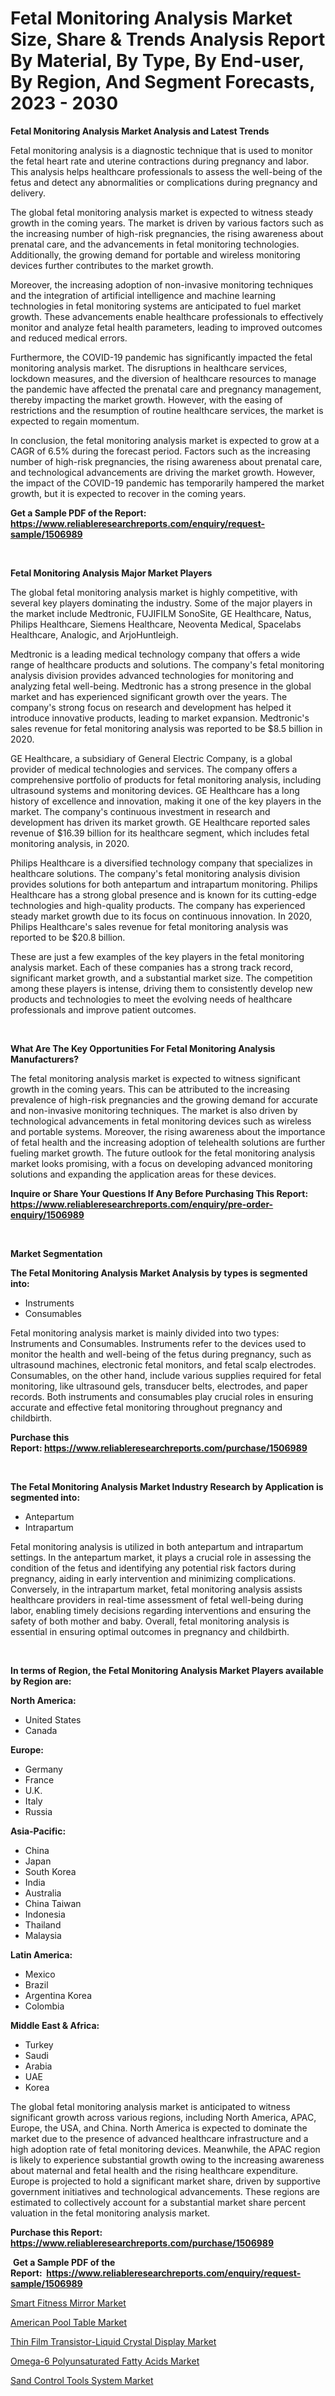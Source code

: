 <p><h1>Fetal Monitoring Analysis Market Size, Share & Trends Analysis Report By Material, By Type, By End-user, By Region, And Segment Forecasts, 2023 - 2030</h1></p><p><strong>Fetal Monitoring Analysis Market Analysis and Latest Trends</strong></p>
<p><p>Fetal monitoring analysis is a diagnostic technique that is used to monitor the fetal heart rate and uterine contractions during pregnancy and labor. This analysis helps healthcare professionals to assess the well-being of the fetus and detect any abnormalities or complications during pregnancy and delivery.</p><p>The global fetal monitoring analysis market is expected to witness steady growth in the coming years. The market is driven by various factors such as the increasing number of high-risk pregnancies, the rising awareness about prenatal care, and the advancements in fetal monitoring technologies. Additionally, the growing demand for portable and wireless monitoring devices further contributes to the market growth.</p><p>Moreover, the increasing adoption of non-invasive monitoring techniques and the integration of artificial intelligence and machine learning technologies in fetal monitoring systems are anticipated to fuel market growth. These advancements enable healthcare professionals to effectively monitor and analyze fetal health parameters, leading to improved outcomes and reduced medical errors.</p><p>Furthermore, the COVID-19 pandemic has significantly impacted the fetal monitoring analysis market. The disruptions in healthcare services, lockdown measures, and the diversion of healthcare resources to manage the pandemic have affected the prenatal care and pregnancy management, thereby impacting the market growth. However, with the easing of restrictions and the resumption of routine healthcare services, the market is expected to regain momentum.</p><p>In conclusion, the fetal monitoring analysis market is expected to grow at a CAGR of 6.5% during the forecast period. Factors such as the increasing number of high-risk pregnancies, the rising awareness about prenatal care, and technological advancements are driving the market growth. However, the impact of the COVID-19 pandemic has temporarily hampered the market growth, but it is expected to recover in the coming years.</p></p>
<p><strong>Get a Sample PDF of the Report:&nbsp; <a href="https://www.reliableresearchreports.com/enquiry/request-sample/1506989">https://www.reliableresearchreports.com/enquiry/request-sample/1506989</a></strong></p>
<p>&nbsp;</p>
<p><strong>Fetal Monitoring Analysis Major Market Players</strong></p>
<p><p>The global fetal monitoring analysis market is highly competitive, with several key players dominating the industry. Some of the major players in the market include Medtronic, FUJIFILM SonoSite, GE Healthcare, Natus, Philips Healthcare, Siemens Healthcare, Neoventa Medical, Spacelabs Healthcare, Analogic, and ArjoHuntleigh.</p><p>Medtronic is a leading medical technology company that offers a wide range of healthcare products and solutions. The company's fetal monitoring analysis division provides advanced technologies for monitoring and analyzing fetal well-being. Medtronic has a strong presence in the global market and has experienced significant growth over the years. The company's strong focus on research and development has helped it introduce innovative products, leading to market expansion. Medtronic's sales revenue for fetal monitoring analysis was reported to be $8.5 billion in 2020.</p><p>GE Healthcare, a subsidiary of General Electric Company, is a global provider of medical technologies and services. The company offers a comprehensive portfolio of products for fetal monitoring analysis, including ultrasound systems and monitoring devices. GE Healthcare has a long history of excellence and innovation, making it one of the key players in the market. The company's continuous investment in research and development has driven its market growth. GE Healthcare reported sales revenue of $16.39 billion for its healthcare segment, which includes fetal monitoring analysis, in 2020.</p><p>Philips Healthcare is a diversified technology company that specializes in healthcare solutions. The company's fetal monitoring analysis division provides solutions for both antepartum and intrapartum monitoring. Philips Healthcare has a strong global presence and is known for its cutting-edge technologies and high-quality products. The company has experienced steady market growth due to its focus on continuous innovation. In 2020, Philips Healthcare's sales revenue for fetal monitoring analysis was reported to be $20.8 billion.</p><p>These are just a few examples of the key players in the fetal monitoring analysis market. Each of these companies has a strong track record, significant market growth, and a substantial market size. The competition among these players is intense, driving them to consistently develop new products and technologies to meet the evolving needs of healthcare professionals and improve patient outcomes.</p></p>
<p>&nbsp;</p>
<p><strong>What Are The Key Opportunities For Fetal Monitoring Analysis Manufacturers?</strong></p>
<p><p>The fetal monitoring analysis market is expected to witness significant growth in the coming years. This can be attributed to the increasing prevalence of high-risk pregnancies and the growing demand for accurate and non-invasive monitoring techniques. The market is also driven by technological advancements in fetal monitoring devices such as wireless and portable systems. Moreover, the rising awareness about the importance of fetal health and the increasing adoption of telehealth solutions are further fueling market growth. The future outlook for the fetal monitoring analysis market looks promising, with a focus on developing advanced monitoring solutions and expanding the application areas for these devices.</p></p>
<p><strong>Inquire or Share Your Questions If Any Before Purchasing This Report: <a href="https://www.reliableresearchreports.com/enquiry/pre-order-enquiry/1506989">https://www.reliableresearchreports.com/enquiry/pre-order-enquiry/1506989</a></strong></p>
<p>&nbsp;</p>
<p><strong>Market Segmentation</strong></p>
<p><strong>The Fetal Monitoring Analysis Market Analysis by types is segmented into:</strong></p>
<p><ul><li>Instruments</li><li>Consumables</li></ul></p>
<p><p>Fetal monitoring analysis market is mainly divided into two types: Instruments and Consumables. Instruments refer to the devices used to monitor the health and well-being of the fetus during pregnancy, such as ultrasound machines, electronic fetal monitors, and fetal scalp electrodes. Consumables, on the other hand, include various supplies required for fetal monitoring, like ultrasound gels, transducer belts, electrodes, and paper records. Both instruments and consumables play crucial roles in ensuring accurate and effective fetal monitoring throughout pregnancy and childbirth.</p></p>
<p><strong>Purchase this Report:&nbsp;<a href="https://www.reliableresearchreports.com/purchase/1506989">https://www.reliableresearchreports.com/purchase/1506989</a></strong></p>
<p>&nbsp;</p>
<p><strong>The Fetal Monitoring Analysis Market Industry Research by Application is segmented into:</strong></p>
<p><ul><li>Antepartum</li><li>Intrapartum</li></ul></p>
<p><p>Fetal monitoring analysis is utilized in both antepartum and intrapartum settings. In the antepartum market, it plays a crucial role in assessing the condition of the fetus and identifying any potential risk factors during pregnancy, aiding in early intervention and minimizing complications. Conversely, in the intrapartum market, fetal monitoring analysis assists healthcare providers in real-time assessment of fetal well-being during labor, enabling timely decisions regarding interventions and ensuring the safety of both mother and baby. Overall, fetal monitoring analysis is essential in ensuring optimal outcomes in pregnancy and childbirth.</p></p>
<p>&nbsp;</p>
<p><strong>In terms of Region, the Fetal Monitoring Analysis Market Players available by Region are:</strong></p>
<p>
    <p> <strong> North America: </strong>
        <ul>
            <li>United States</li>
            <li>Canada</li>
        </ul>
        </p> 
    <p> <strong> Europe: </strong>
        <ul>
            <li>Germany</li>
            <li>France</li>
            <li>U.K.</li>
            <li>Italy</li>
            <li>Russia</li>
        </ul>
        </p> 
    <p> <strong> Asia-Pacific: </strong>
        <ul>
            <li>China</li>
            <li>Japan</li>
            <li>South Korea</li>
            <li>India</li>
            <li>Australia</li>
            <li>China Taiwan</li>
            <li>Indonesia</li>
            <li>Thailand</li>
            <li>Malaysia</li>
        </ul>
        </p> 
    <p> <strong> Latin America: </strong>
        <ul>
            <li>Mexico</li>
            <li>Brazil</li>
            <li>Argentina Korea</li>
            <li>Colombia</li>
        </ul>
        </p> 
    <p> <strong> Middle East & Africa: </strong>
        <ul>
            <li>Turkey</li>
            <li>Saudi</li>
            <li>Arabia</li>
            <li>UAE</li>
            <li>Korea</li>
        </ul>
    </p>
    </p>
<p><p>The global fetal monitoring analysis market is anticipated to witness significant growth across various regions, including North America, APAC, Europe, the USA, and China. North America is expected to dominate the market due to the presence of advanced healthcare infrastructure and a high adoption rate of fetal monitoring devices. Meanwhile, the APAC region is likely to experience substantial growth owing to the increasing awareness about maternal and fetal health and the rising healthcare expenditure. Europe is projected to hold a significant market share, driven by supportive government initiatives and technological advancements. These regions are estimated to collectively account for a substantial market share percent valuation in the fetal monitoring analysis market.</p></p>
<p><strong>Purchase this Report: <a href="https://www.reliableresearchreports.com/purchase/1506989">https://www.reliableresearchreports.com/purchase/1506989</a></strong></p>
<p>&nbsp;<strong>Get a Sample PDF of the Report:&nbsp;&nbsp;<a href="https://www.reliableresearchreports.com/enquiry/request-sample/1506989">https://www.reliableresearchreports.com/enquiry/request-sample/1506989</a></strong></p>
<p><strong></strong></p>
<p><p><a href="https://medium.com/@madelynyost/smart-fitness-mirror-market-size-growth-forecast-2023-2030-321967eb481b">Smart Fitness Mirror Market</a></p><p><a href="https://medium.com/@lowellgreen2023/american-pool-table-market-size-growth-forecast-2023-2030-2b3021cbb918">American Pool Table Market</a></p><p><a href="https://www.linkedin.com/pulse/thin-film-transistor-liquid-crystal-display-market-size-forecast/">Thin Film Transistor-Liquid Crystal Display Market</a></p><p><a href="https://www.linkedin.com/pulse/omega-6-polyunsaturated-fatty-acids-market-size-1e/">Omega-6 Polyunsaturated Fatty Acids Market</a></p><p><a href="https://www.linkedin.com/pulse/sand-control-tools-system-market-size-forecast-2023-2030/">Sand Control Tools System Market</a></p></p>